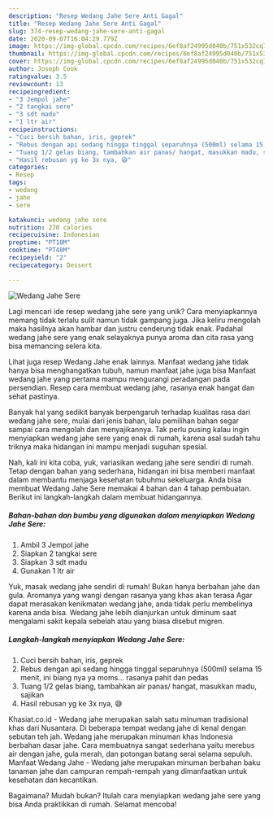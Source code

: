 ```yaml
---
description: "Resep Wedang Jahe Sere Anti Gagal"
title: "Resep Wedang Jahe Sere Anti Gagal"
slug: 374-resep-wedang-jahe-sere-anti-gagal
date: 2020-09-07T16:04:29.779Z
image: https://img-global.cpcdn.com/recipes/6ef8af24995d040b/751x532cq70/wedang-jahe-sere-foto-resep-utama.jpg
thumbnail: https://img-global.cpcdn.com/recipes/6ef8af24995d040b/751x532cq70/wedang-jahe-sere-foto-resep-utama.jpg
cover: https://img-global.cpcdn.com/recipes/6ef8af24995d040b/751x532cq70/wedang-jahe-sere-foto-resep-utama.jpg
author: Joseph Cook
ratingvalue: 3.5
reviewcount: 13
recipeingredient:
- "3 Jempol jahe"
- "2 tangkai sere"
- "3 sdt madu"
- "1 ltr air"
recipeinstructions:
- "Cuci bersih bahan, iris, geprek"
- "Rebus dengan api sedang hingga tinggal separuhnya (500ml) selama 15 menit, ini biang nya ya moms... rasanya pahit dan pedas"
- "Tuang 1/2 gelas biang, tambahkan air panas/ hangat, masukkan madu, sajikan"
- "Hasil rebusan yg ke 3x nya, 😅"
categories:
- Resep
tags:
- wedang
- jahe
- sere

katakunci: wedang jahe sere 
nutrition: 270 calories
recipecuisine: Indonesian
preptime: "PT18M"
cooktime: "PT48M"
recipeyield: "2"
recipecategory: Dessert

---
```



![Wedang Jahe Sere](https://img-global.cpcdn.com/recipes/6ef8af24995d040b/751x532cq70/wedang-jahe-sere-foto-resep-utama.jpg)

Lagi mencari ide resep wedang jahe sere yang unik? Cara menyiapkannya memang tidak terlalu sulit namun tidak gampang juga. Jika keliru mengolah maka hasilnya akan hambar dan justru cenderung tidak enak. Padahal wedang jahe sere yang enak selayaknya punya aroma dan cita rasa yang bisa memancing selera kita.

Lihat juga resep Wedang Jahe enak lainnya. Manfaat wedang jahe tidak hanya bisa menghangatkan tubuh, namun manfaat jahe juga bisa Manfaat wedang jahe yang pertama mampu mengurangi peradangan pada persendian. Resep cara membuat wedang jahe, rasanya enak hangat dan sehat pastinya.

Banyak hal yang sedikit banyak berpengaruh terhadap kualitas rasa dari wedang jahe sere, mulai dari jenis bahan, lalu pemilihan bahan segar sampai cara mengolah dan menyajikannya. Tak perlu pusing kalau ingin menyiapkan wedang jahe sere yang enak di rumah, karena asal sudah tahu triknya maka hidangan ini mampu menjadi suguhan spesial.


Nah, kali ini kita coba, yuk, variasikan wedang jahe sere sendiri di rumah. Tetap dengan bahan yang sederhana, hidangan ini bisa memberi manfaat dalam membantu menjaga kesehatan tubuhmu sekeluarga. Anda bisa membuat Wedang Jahe Sere memakai 4 bahan dan 4 tahap pembuatan. Berikut ini langkah-langkah dalam membuat hidangannya.

<!--inarticleads1-->

##### Bahan-bahan dan bumbu yang digunakan dalam menyiapkan Wedang Jahe Sere:

1. Ambil 3 Jempol jahe
1. Siapkan 2 tangkai sere
1. Siapkan 3 sdt madu
1. Gunakan 1 ltr air


Yuk, masak wedang jahe sendiri di rumah! Bukan hanya berbahan jahe dan gula. Aromanya yang wangi dengan rasanya yang khas akan terasa Agar dapat merasakan kenikmatan wedang jahe, anda tidak perlu membelinya karena anda bisa. Wedang jahe lebih dianjurkan untuk diminum saat mengalami sakit kepala sebelah atau yang biasa disebut migren. 

<!--inarticleads2-->

##### Langkah-langkah menyiapkan Wedang Jahe Sere:

1. Cuci bersih bahan, iris, geprek
1. Rebus dengan api sedang hingga tinggal separuhnya (500ml) selama 15 menit, ini biang nya ya moms... rasanya pahit dan pedas
1. Tuang 1/2 gelas biang, tambahkan air panas/ hangat, masukkan madu, sajikan
1. Hasil rebusan yg ke 3x nya, 😅


Khasiat.co.id - Wedang jahe merupakan salah satu minuman tradisional khas dari Nusantara. Di beberapa tempat wedang jahe di kenal dengan sebutan teh jah. Wedang jahe merupakan minuman khas Indonesia berbahan dasar jahe. Cara membuatnya sangat sederhana yaitu merebus air dengan jahe, gula merah, dan potongan batang serai selama sepuluh. Manfaat Wedang Jahe - Wedang jahe merupakan minuman berbahan baku tanaman jahe dan campuran rempah-rempah yang dimanfaatkan untuk kesehatan dan kecantikan. 

Bagaimana? Mudah bukan? Itulah cara menyiapkan wedang jahe sere yang bisa Anda praktikkan di rumah. Selamat mencoba!
